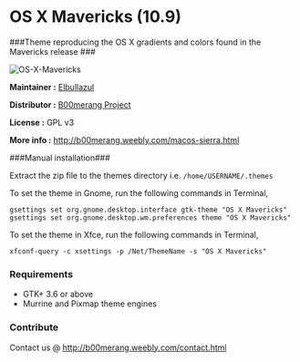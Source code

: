# OS X Mavericks (10.9)
###Theme reproducing the OS X gradients and colors found in the Mavericks release ###

![OS-X-Mavericks](http://b00merang.weebly.com/uploads/1/6/8/1/16813022/screenshot-2016-12-22-11-08-11_orig.png)

**Maintainer :** [Elbullazul](https://github.com/Elbullazul)

**Distributor :** [B00merang Project](https://github.com/B00merang-Project)

**License :** GPL v3

**More info :** http://b00merang.weebly.com/macos-sierra.html

###Manual installation###

Extract the zip file to the themes directory i.e. `/home/USERNAME/.themes`

To set the theme in Gnome, run the following commands in Terminal,

```
gsettings set org.gnome.desktop.interface gtk-theme "OS X Mavericks"
gsettings set org.gnome.desktop.wm.preferences theme "OS X Mavericks"
```

To set the theme in Xfce, run the following commands in Terminal,

```
xfconf-query -c xsettings -p /Net/ThemeName -s "OS X Mavericks"
```

### Requirements ###

- GTK+ 3.6 or above
- Murrine and Pixmap theme engines

### Contribute ###

Contact us @ http://b00merang.weebly.com/contact.html
